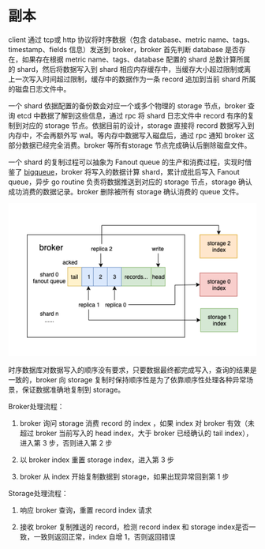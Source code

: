 # 副本

client 通过 tcp或 http 协议将时序数据（包含 database、metric name、tags、timestamp、fields 信息）发送到 broker，broker 首先判断 database 是否存在，如果存在根据 metric name、tags、database 配置的 shard 总数计算所属的 shard，然后将数据写入到 shard 相应内存缓存中，当缓存大小超过限制或离上一次写入时间超过限制，缓存中的数据作为一条 record 追加到当前 shard 所属的磁盘日志文件中。

一个 shard 依据配置的备份数会对应一个或多个物理的 storage 节点，broker 查询 etcd 中数据了解到这些信息，通过 rpc 将 shard 日志文件中 record 有序的复制到对应的 storage 节点。依据目前的设计，storage 直接将 record 数据写入到内存中，不会再额外写 wal。等内存中数据写入磁盘后，通过 rpc 通知 broker 这部分数据已经完全消费。broker 等所有storage 节点完成确认后删除磁盘文件。


一个 shard 的复制过程可以抽象为 Fanout queue 的生产和消费过程，实现时借鉴了 [bigqueue](https://github.com/bulldog2011/bigqueue)，broker 将写入的数据计算 shard，累计成批后写入 Fanout queue，异步 go routine 负责将数据推送到对应的 storage 节点，storage 确认成功消费的数据记录。broker 删除被所有 storage 确认消费的 queue 文件。

![replication](../../../assets/images/design/replication.png)

时序数据库对数据写入的顺序没有要求，只要数据最终都完成写入，查询的结果是一致的，broker 向 storage 复制时保持顺序性是为了依靠顺序性处理各种异常场景，保证数据准确地复制到 storage。

Broker处理流程：

1. broker 询问 storage 消费 record 的 index ，如果 index 对 broker 有效（未超过 broker 当前写入的 head index，大于 broker 已经确认的 tail index），进入第 3 步，否则进入第 2 步

2. 以 broker index 重置 storage index，进入第 3 步

3. broker 从 index 开始复制数据到 storage，如果出现异常回到第 1 步

Storage处理流程：

1. 响应 broker 查询，重置 record index 请求

2. 接收 broker 复制推送的 record，检测 record index 和 storage index是否一致，一致则返回正常，index 自增 1，否则返回错误
